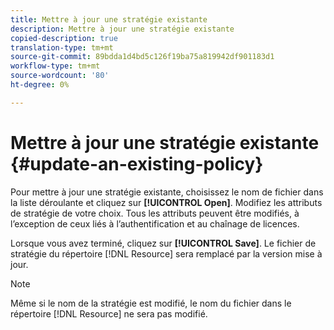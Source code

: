 ```yaml
---
title: Mettre à jour une stratégie existante
description: Mettre à jour une stratégie existante
copied-description: true
translation-type: tm+mt
source-git-commit: 89bdda1d4bd5c126f19ba75a819942df901183d1
workflow-type: tm+mt
source-wordcount: '80'
ht-degree: 0%

---
```



# Mettre à jour une stratégie existante {#update-an-existing-policy}

Pour mettre à jour une stratégie existante, choisissez le nom de fichier dans la liste déroulante et cliquez sur **[!UICONTROL Open]**. Modifiez les attributs de stratégie de votre choix. Tous les attributs peuvent être modifiés, à l’exception de ceux liés à l’authentification et au chaînage de licences.

Lorsque vous avez terminé, cliquez sur **[!UICONTROL Save]**. Le fichier de stratégie du répertoire [!DNL Resource] sera remplacé par la version mise à jour.

>[!NOTE]
>
>Même si le nom de la stratégie est modifié, le nom du fichier dans le répertoire [!DNL Resource] ne sera pas modifié.


